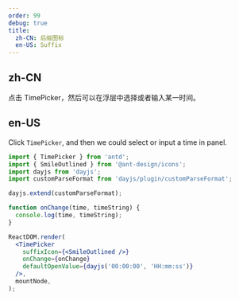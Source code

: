 ```yaml
---
order: 99
debug: true
title:
  zh-CN: 后缀图标
  en-US: Suffix
---
```


## zh-CN

点击 TimePicker，然后可以在浮层中选择或者输入某一时间。

## en-US

Click `TimePicker`, and then we could select or input a time in panel.

```jsx
import { TimePicker } from 'antd';
import { SmileOutlined } from '@ant-design/icons';
import dayjs from 'dayjs';
import customParseFormat from 'dayjs/plugin/customParseFormat';

dayjs.extend(customParseFormat);

function onChange(time, timeString) {
  console.log(time, timeString);
}

ReactDOM.render(
  <TimePicker
    suffixIcon={<SmileOutlined />}
    onChange={onChange}
    defaultOpenValue={dayjs('00:00:00', 'HH:mm:ss')}
  />,
  mountNode,
);
```
